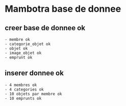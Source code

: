 # Mambotra base de donnee
## creer base de donnee ok
    - membre ok
    - categorie_objet ok
    - objet ok
    - image_objet ok
    - emprunt ok

## inserer donnee ok
    - 4 membres ok
    - 4 categories ok
    - 10 objets par membre ok
    - 10 emprunts ok

